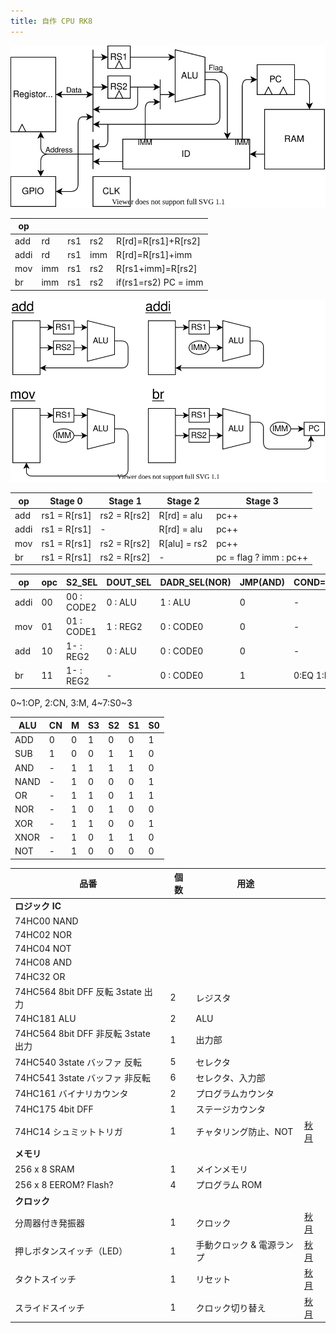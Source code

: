 ```yaml
---
title: 自作 CPU RK8
---
```


![](img/arch.dio.svg)

| op   |     |     |     |                      |
| ---- | --- | --- | --- | -------------------- |
| add  | rd  | rs1 | rs2 | R[rd]=R[rs1]+R[rs2]  |
| addi | rd  | rs1 | imm | R[rd]=R[rs1]+imm     |
| mov  | imm | rs1 | rs2 | R[rs1+imm]=R[rs2]    |
| br   | imm | rs1 | rs2 | if(rs1=rs2) PC = imm |

![](img/decode.dio.svg)

| op   | Stage 0      | Stage 1      | Stage 2      | Stage 3                |
| ---- | ------------ | ------------ | ------------ | ---------------------- |
| add  | rs1 = R[rs1] | rs2 = R[rs2] | R[rd] = alu  | pc++                   |
| addi | rs1 = R[rs1] | -            | R[rd] = alu  | pc++                   |
| mov  | rs1 = R[rs1] | rs2 = R[rs2] | R[alu] = rs2 | pc++                   |
| br   | rs1 = R[rs1] | rs2 = R[rs2] | -            | pc = flag ? imm : pc++ |

| op   | opc | S2_SEL     | DOUT_SEL | DADR_SEL(NOR) | JMP(AND) | COND=CN   | ALU  |
| ---- | --- | ---------- | -------- | ------------- | -------- | --------- | ---- |
| addi | 00  | 00 : CODE2 | 0 : ALU  | 1 : ALU       | 0        | -         | func |
| mov  | 01  | 01 : CODE1 | 1 : REG2 | 0 : CODE0     | 0        | -         | ADD  |
| add  | 10  | 1- : REG2  | 0 : ALU  | 0 : CODE0     | 0        | -         | func |
| br   | 11  | 1- : REG2  | -        | 0 : CODE0     | 1        | 0:EQ 1:LT | SUB  |

0~1:OP, 2:CN, 3:M, 4~7:S0~3

| ALU  | CN  | M   | S3  | S2  | S1  | S0  |
| ---- | --- | --- | --- | --- | --- | --- |
| ADD  | 0   | 0   | 1   | 0   | 0   | 1   |
| SUB  | 1   | 0   | 0   | 1   | 1   | 0   |
| AND  | -   | 1   | 1   | 1   | 1   | 0   |
| NAND | -   | 1   | 0   | 0   | 0   | 1   |
| OR   | -   | 1   | 1   | 0   | 1   | 1   |
| NOR  | -   | 1   | 0   | 1   | 0   | 0   |
| XOR  | -   | 1   | 1   | 0   | 0   | 1   |
| XNOR | -   | 1   | 0   | 1   | 1   | 0   |
| NOT  | -   | 1   | 0   | 0   | 0   | 0   |

| 品番                                | 個数 | 用途                      |                                                       |
| ----------------------------------- | ---- | ------------------------- | ----------------------------------------------------- |
| **ロジック IC**                     |      |                           |                                                       |
| 74HC00 NAND                         |      |                           |                                                       |
| 74HC02 NOR                          |      |                           |                                                       |
| 74HC04 NOT                          |      |                           |                                                       |
| 74HC08 AND                          |      |                           |                                                       |
| 74HC32 OR                           |      |                           |                                                       |
| 74HC564 8bit DFF 反転 3state 出力   | 2    | レジスタ                  |                                                       |
| 74HC181 ALU                         | 2    | ALU                       |                                                       |
| 74HC564 8bit DFF 非反転 3state 出力 | 1    | 出力部                    |                                                       |
| 74HC540 3state バッファ 反転        | 5    | セレクタ                  |                                                       |
| 74HC541 3state バッファ 非反転      | 6    | セレクタ、入力部          |                                                       |
| 74HC161 バイナリカウンタ            | 2    | プログラムカウンタ        |                                                       |
| 74HC175 4bit DFF                    | 1    | ステージカウンタ          |                                                       |
| 74HC14 シュミットトリガ             | 1    | チャタリング防止、NOT     | [秋月](https://akizukidenshi.com/catalog/g/gI-10923/) |
| **メモリ**                          |      |                           |
| 256 x 8 SRAM                        | 1    | メインメモリ              |                                                       |
| 256 x 8 EEROM? Flash?               | 4    | プログラム ROM            |                                                       |
| **クロック**                        |      |                           |                                                       |
| 分周器付き発振器                    | 1    | クロック                  | [秋月](https://akizukidenshi.com/catalog/g/gP-01685/) |
| 押しボタンスイッチ（LED）           | 1    | 手動クロック & 電源ランプ | [秋月](https://akizukidenshi.com/catalog/g/gP-02010/) |
| タクトスイッチ                      | 1    | リセット                  | [秋月](https://akizukidenshi.com/catalog/g/gP-03647/) |
| スライドスイッチ                    | 1    | クロック切り替え          | [秋月](https://akizukidenshi.com/catalog/g/gP-15707/) |
